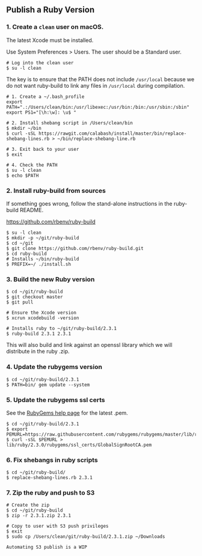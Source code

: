 ## Publish a Ruby Version

### 1. Create a `clean` user on macOS. 

The latest Xcode must be installed.

Use System Preferences > Users.  The user should be a Standard user.

```
# Log into the clean user
$ su -l clean
```

The key is to ensure that the PATH does not include `/usr/local` because we do not want ruby-build to link any files in `/usr/local` during compilation.

```
# 1. Create a ~/.bash_profile
export PATH=".:/Users/clean/bin:/usr/libexec:/usr/bin:/bin:/usr/sbin:/sbin"
export PS1="[\h:\w]: \u$ "

# 2. Install shebang script in /Users/clean/bin
$ mkdir ~/bin
$ curl -sSL https://rawgit.com/calabash/install/master/bin/replace-shebang-lines.rb > ~/bin/replace-shebang-line.rb

# 3. Exit back to your user
$ exit

# 4. Check the PATH
$ su -l clean
$ echo $PATH
```

### 2. Install ruby-build from sources

If something goes wrong, follow the stand-alone instructions in the ruby-build README.

https://github.com/rbenv/ruby-build

```
$ su -l clean
$ mkdir -p ~/git/ruby-build
$ cd ~/git
$ git clone https://github.com/rbenv/ruby-build.git
$ cd ruby-build
# Installs ~/bin/ruby-build
$ PREFIX=~/ ./install.sh
```

### 3. Build the new Ruby version

```
$ cd ~/git/ruby-build
$ git checkout master
$ git pull

# Ensure the Xcode version
$ xcrun xcodebuild -version

# Installs ruby to ~/git/ruby-build/2.3.1
$ ruby-build 2.3.1 2.3.1
```

This will also build and link against an openssl library which we will distribute in the ruby .zip.

### 4. Update the rubygems version

```
$ cd ~/git/ruby-build/2.3.1
$ PATH=bin/ gem update --system
```

### 5. Update the rubygems ssl certs

See the [RubyGems help page](http://guides.rubygems.org/ssl-certificate-update/#manual-solution-to-ssl-issue) for the latest .pem.

```
$ cd ~/git/ruby-build/2.3.1
$ export PEMURL=https://raw.githubusercontent.com/rubygems/rubygems/master/lib/rubygems/ssl_certs/index.rubygems.org/GlobalSignRootCA.pem
$ curl -sSL $PEMURL > lib/ruby/2.3.0/rubygems/ssl_certs/GlobalSignRootCA.pem
```

### 6. Fix shebangs in ruby scripts

```
$ cd ~/git/ruby-build/
$ replace-shebang-lines.rb 2.3.1
```

### 7. Zip the ruby and push to S3

```
# Create the zip
$ cd ~/git/ruby-build
$ zip -r 2.3.1.zip 2.3.1

# Copy to user with S3 push privileges
$ exit
$ sudo cp /Users/clean/git/ruby-build/2.3.1.zip ~/Downloads

Automating S3 publish is a WIP
```
